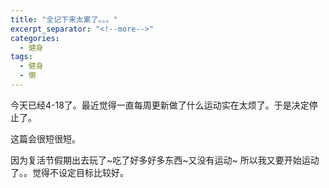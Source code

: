```yaml
---
title: "全记下来太累了。。。"
excerpt_separator: "<!--more-->"
categories:
  - 健身
tags:
  - 健身
  - 懒
---
```


今天已经4-18了。最近觉得一直每周更新做了什么运动实在太烦了。于是决定停止了。

这篇会很短很短。

因为复活节假期出去玩了~吃了好多好多东西~又没有运动~
所以我又要开始运动了。。觉得不设定目标比较好。
